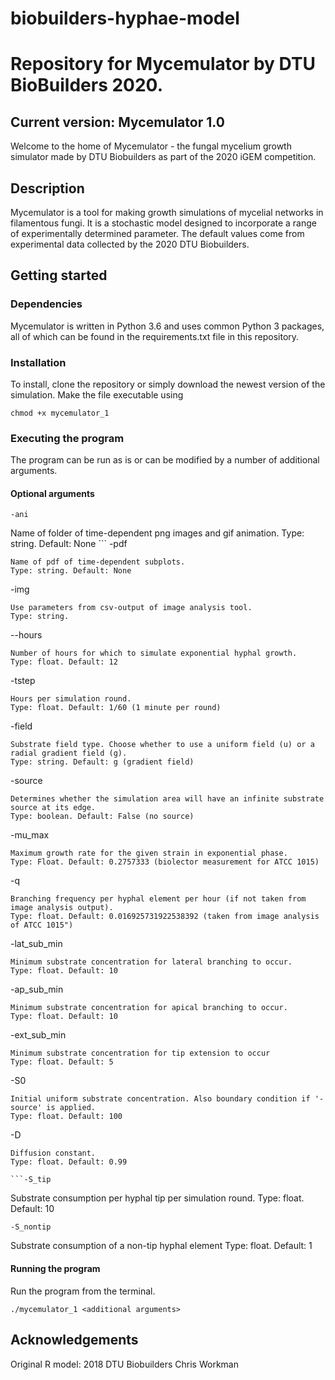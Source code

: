 # biobuilders-hyphae-model

Repository for Mycemulator by DTU BioBuilders 2020.
====================

Current version: Mycemulator 1.0
--------------------


Welcome to the home of Mycemulator - the fungal mycelium growth simulator made by DTU Biobuilders as part of the 2020 iGEM competition.


Description
-----------

Mycemulator is a tool for making growth simulations of mycelial networks in filamentous fungi. It is a stochastic model designed to incorporate a range of experimentally determined parameter. The default values come from experimental data collected by the 2020 DTU Biobuilders.

Getting started
---------------

### Dependencies

Mycemulator is written in Python 3.6 and uses common Python 3 packages, all of which can be found in the requirements.txt file in this repository.

### Installation

To install, clone the repository or simply download the newest version of the simulation.
Make the file executable using

```
chmod +x mycemulator_1
```

### Executing the program

The program can be run as is or can be modified by a number of additional arguments.

#### Optional arguments
```
-ani
```
Name of folder of time-dependent png images and gif animation.
Type: string. Default: None
                                                                                 ```
-pdf
```
Name of pdf of time-dependent subplots.
Type: string. Default: None

```
-img
```
Use parameters from csv-output of image analysis tool.
Type: string.

```
--hours
```
Number of hours for which to simulate exponential hyphal growth.
Type: float. Default: 12

```
-tstep
```
Hours per simulation round.
Type: float. Default: 1/60 (1 minute per round)

```
-field
```
Substrate field type. Choose whether to use a uniform field (u) or a radial gradient field (g).
Type: string. Default: g (gradient field)

```
-source
```
Determines whether the simulation area will have an infinite substrate source at its edge.
Type: boolean. Default: False (no source)

```
-mu_max
```
Maximum growth rate for the given strain in exponential phase.
Type: Float. Default: 0.2757333 (biolector measurement for ATCC 1015)

```
-q
```
Branching frequency per hyphal element per hour (if not taken from image analysis output).
Type: float. Default: 0.016925731922538392 (taken from image analysis of ATCC 1015")

```
-lat_sub_min
```
Minimum substrate concentration for lateral branching to occur.
Type: float. Default: 10

```
-ap_sub_min
```
Minimum substrate concentration for apical branching to occur.
Type: float. Default: 10

```
-ext_sub_min
```
Minimum substrate concentration for tip extension to occur
Type: float. Default: 5

```
-S0
```
Initial uniform substrate concentration. Also boundary condition if '-source' is applied.
Type: float. Default: 100

```
-D
```
Diffusion constant.
Type: float. Default: 0.99

```-S_tip
```
Substrate consumption per hyphal tip per simulation round.
Type: float. Default: 10

```
-S_nontip
```
Substrate consumption of a non-tip hyphal element
Type: float. Default: 1

#### Running the program

Run the program from the terminal.

```
./mycemulator_1 <additional arguments> 
```

Acknowledgements
---------------
Original R model:
2018 DTU Biobuilders
Chris Workman

